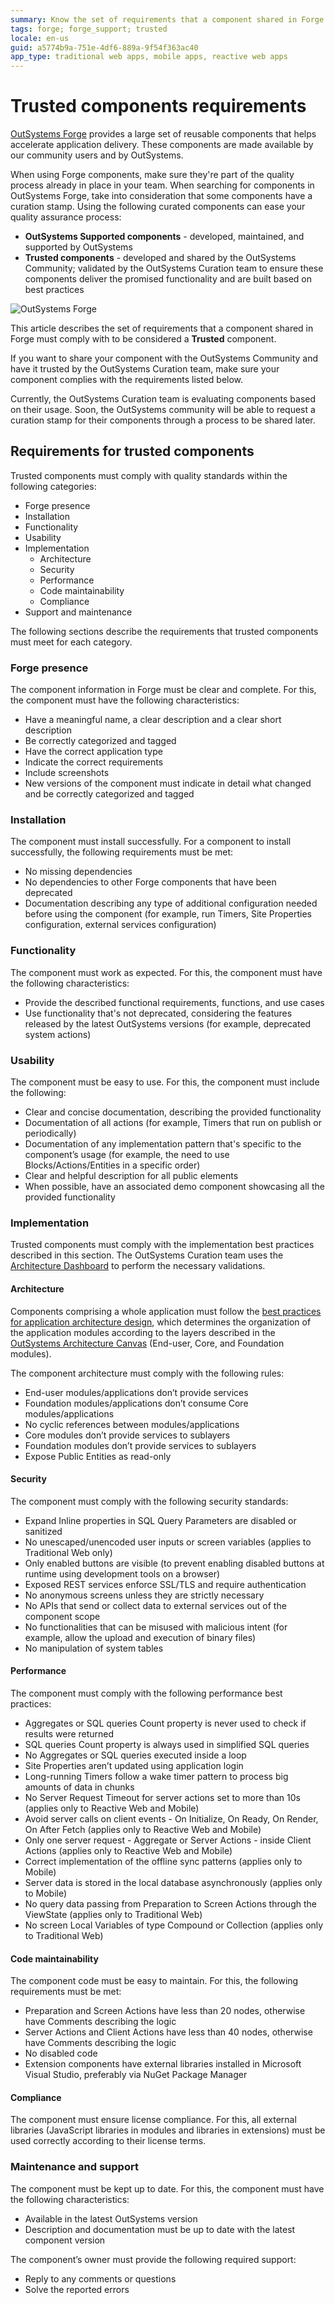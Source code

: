 ```yaml
---
summary: Know the set of requirements that a component shared in Forge must comply with to be considered a Trusted component.
tags: forge; forge_support; trusted
locale: en-us
guid: a5774b9a-751e-4df6-889a-9f54f363ac40
app_type: traditional web apps, mobile apps, reactive web apps
---
```


# Trusted components requirements

[OutSystems Forge](https://www.outsystems.com/forge/) provides a large set of reusable components that helps accelerate application delivery. These components are made available by our community users and by OutSystems.

When using Forge components, make sure they're part of the quality process already in place in your team. When searching for components in OutSystems Forge, take into consideration that some components have a curation stamp. Using the following curated components can ease your quality assurance process:

* **OutSystems Supported components** - developed, maintained, and supported by OutSystems
* **Trusted components** - developed and shared by the OutSystems Community; validated by the OutSystems Curation team to ensure these components deliver the promised functionality and are built based on best practices

![OutSystems Forge](images/trusted-components-fg.png?width=900)

This article describes the set of requirements that a component shared in Forge must comply with to be considered a **Trusted** component.

If you want to share your component with the OutSystems Community and have it trusted by the OutSystems Curation team, make sure your component complies with the requirements listed below.

<div class="info" markdown="1">

Currently, the OutSystems Curation team is evaluating components based on their usage. Soon, the OutSystems community will be able to request a curation stamp for their components through a process to be shared later.

</div>

## Requirements for trusted components

Trusted components must comply with quality standards within the following categories:

* Forge presence
* Installation
* Functionality
* Usability
* Implementation
    * Architecture
    * Security
    * Performance
    * Code maintainability
    * Compliance
* Support and maintenance

The following sections describe the requirements that trusted components must meet for each category.

### Forge presence

The component information in Forge must be clear and complete. For this, the component must have the following characteristics:

* Have a meaningful name, a clear description and a clear short description
* Be correctly categorized and tagged
* Have the correct application type
* Indicate the correct requirements
* Include screenshots
* New versions of the component must indicate in detail what changed and be correctly categorized and tagged

### Installation

The component must install successfully. For a component to install successfully, the following requirements must be met:

* No missing dependencies
* No dependencies to other Forge components that have been deprecated
* Documentation describing any type of additional configuration needed before using the component (for example, run Timers, Site Properties configuration, external services configuration)

### Functionality

The component must work as expected. For this, the component must have the following characteristics:

* Provide the described functional requirements, functions, and use cases
* Use functionality that's not deprecated, considering the features released by the latest OutSystems versions (for example, deprecated system actions)

### Usability

The component must be easy to use. For this, the component must include the following:

* Clear and concise documentation, describing the provided functionality
* Documentation of all actions (for example, Timers that run on publish or periodically)
* Documentation of any implementation pattern that's specific to the component’s usage (for example, the need to use Blocks/Actions/Entities in a specific order)
* Clear and helpful description for all public elements
* When possible, have an associated demo component showcasing all the provided functionality

### Implementation

Trusted components must comply with the implementation best practices described in this section. The OutSystems Curation team uses the [Architecture Dashboard](https://success.outsystems.com/Documentation/11/Managing_the_Applications_Lifecycle/Manage_technical_debt/Code_Patterns) to perform the necessary validations.

#### Architecture

Components comprising a whole application must follow the [best practices for application architecture design](https://success.outsystems.com/Documentation/Best_Practices/Architecture/Designing_the_Architecture_of_Your_OutSystems_Applications), which determines the organization of the application modules according to the layers described in the [OutSystems Architecture Canvas](https://success.outsystems.com/Documentation/Best_Practices/Architecture/Designing_the_Architecture_of_Your_OutSystems_Applications/The_Architecture_Canvas) (End-user, Core, and Foundation modules).

The component architecture must comply with the following rules:

* End-user modules/applications don’t provide services
* Foundation modules/applications don’t consume Core modules/applications
* No cyclic references between modules/applications
* Core modules don’t provide services to sublayers
* Foundation modules don’t provide services to sublayers
* Expose Public Entities as read-only

#### Security

The component must comply with the following security standards:

* Expand Inline properties in SQL Query Parameters are disabled or sanitized
* No unescaped/unencoded user inputs or screen variables (applies to Traditional Web only)
* Only enabled buttons are visible (to prevent enabling disabled buttons at runtime using development tools on a browser)
* Exposed REST services enforce SSL/TLS and require authentication
* No anonymous screens unless they are strictly necessary
* No APIs that send or collect data to external services out of the component scope
* No functionalities that can be misused with malicious intent (for example, allow the upload and execution of binary files)
* No manipulation of system tables

#### Performance

The component must comply with the following performance best practices:

* Aggregates or SQL queries Count property is never used to check if results were returned
* SQL queries Count property is always used in simplified SQL queries
* No Aggregates or SQL queries executed inside a loop
* Site Properties aren’t updated using application login
* Long-running Timers follow a wake timer pattern to process big amounts of data in chunks
* No Server Request Timeout for server actions set to more than 10s (applies only to Reactive Web and Mobile)
* Avoid server calls on client events - On Initialize, On Ready, On Render, On After Fetch (applies only to Reactive Web and Mobile)
* Only one server request - Aggregate or Server Actions - inside Client Actions (applies only to Reactive Web and Mobile)
* Correct implementation of the offline sync patterns (applies only to Mobile)
* Server data is stored in the local database asynchronously (applies only to Mobile)
* No query data passing from Preparation to Screen Actions through the ViewState (applies only to Traditional Web)
* No screen Local Variables of type Compound or Collection (applies only to Traditional Web)

#### Code maintainability

The component code must be easy to maintain. For this, the following requirements must be met:

* Preparation and Screen Actions have less than 20 nodes, otherwise have Comments describing the logic
* Server Actions and Client Actions have less than 40 nodes, otherwise have Comments describing the logic
* No disabled code
* Extension components have external libraries installed in Microsoft Visual Studio, preferably via NuGet Package Manager

#### Compliance

The component must ensure license compliance. For this, all external libraries (JavaScript libraries in modules and libraries in extensions) must be used correctly according to their license terms.

### Maintenance and support

The component must be kept up to date. For this, the component must have the following characteristics:

* Available in the latest OutSystems version
* Description and documentation must be up to date with the latest component version

The component’s owner must provide the following required support:

* Reply to any comments or questions
* Solve the reported errors
